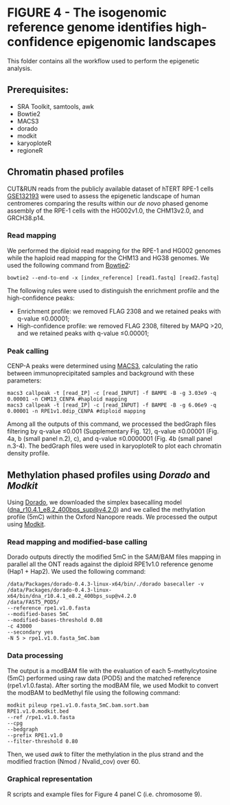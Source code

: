 # FIGURE 4 - The isogenomic reference genome identifies high-confidence epigenomic landscapes
This folder contains all the workflow used to perform the epigenetic analysis.  

## Prerequisites:
- SRA Toolkit, samtools, awk
- Bowtie2
- MACS3
- dorado
- modkit
- karyoploteR
- regioneR
  
## Chromatin phased profiles 
CUT&RUN reads from the publicly available dataset of hTERT RPE-1 cells [GSE132193](https://doi.org/10.15252/embj.2019102924) were used to assess the epigenetic landscape of human centromeres comparing the results within our *de novo* phased genome assembly of the RPE-1 cells with the HG002v1.0, the CHM13v2.0, and GRCH38.p14.

### Read mapping
We performed the diploid read mapping for the RPE-1 and HG002 genomes while the haploid read mapping for the CHM13 and HG38 genomes. We used the following command from [Bowtie2](https://github.com/BenLangmead/bowtie2):

```
bowtie2 --end-to-end -x [index_reference] [read1.fastq] [read2.fastq]
```
The following rules were used to distinguish the enrichment profile and the high-confidence peaks:

- Enrichment profile: we removed FLAG 2308 and we retained peaks with q-value ≤0.00001;
- High-confidence profile: we removed FLAG 2308, filtered by MAPQ >20, and we retained peaks with q-value ≤0.00001;

### Peak calling
CENP-A peaks were determined using [MACS3](https://github.com/macs3-project/MACS), calculating the ratio between immunoprecipitated samples and background with these parameters:

```
macs3 callpeak -t [read_IP] -c [read_INPUT] -f BAMPE -B -g 3.03e9 -q 0.00001 -n CHM13_CENPA #haploid mapping
macs3 callpeak -t [read_IP] -c [read_INPUT] -f BAMPE -B -g 6.06e9 -q 0.00001 -n RPE1v1.0dip_CENPA #diploid mapping
```
Among all the outputs of this command, we processed the bedGraph files filtering by q-value ≤0.001 (Supplementary Fig. 12), q-value ≤0.00001 (Fig. 4a, b (small panel n.2), c), and q-value ≤0.0000001 (Fig. 4b (small panel n.3-4).
The bedGraph files were used in karyoploteR to plot each chromatin density profile.

## Methylation phased profiles using *Dorado* and *Modkit*
Using [Dorado](https://github.com/nanoporetech/dorado), we downloaded the simplex basecalling model (dna_r10.4.1_e8.2_400bps_sup@v4.2.0) and we called the methylation profile (5mC) within the Oxford Nanopore reads. We processed the output using [Modkit](https://github.com/nanoporetech/modkit).

### Read mapping and modified-base calling
Dorado outputs directly the modified 5mC in the SAM/BAM files mapping in parallel all the ONT reads against the diploid RPE1v1.0 reference genome (Hap1 + Hap2). We used the following command:

```
/data/Packages/dorado-0.4.3-linux-x64/bin/./dorado basecaller -v
/data/Packages/dorado-0.4.3-linux-x64/bin/dna_r10.4.1_e8.2_400bps_sup@v4.2.0
/data/FAST5_POD5/
--reference rpe1.v1.0.fasta
--modified-bases 5mC
--modified-bases-threshold 0.08
-c 43000
--secondary yes
-N 5 > rpe1.v1.0.fasta_5mC.bam
```

### Data processing
The output is a modBAM file with the evaluation of each 5-methylcytosine (5mC) performed using raw data (POD5) and the matched reference (rpe1.v1.0.fasta). After sorting the modBAM file, we used Modkit to convert the modBAM to bedMethyl file using the following command: 

```
modkit pileup rpe1.v1.0.fasta_5mC.bam.sort.bam
RPE1.v1.0.modkit.bed
--ref /rpe1.v1.0.fasta
--cpg
--bedgraph
--prefix RPE1.v1.0
--filter-threshold 0.80
```

Then, we used *awk* to filter the methylation in the plus strand and the modified fraction (Nmod / Nvalid_cov) over 60. 

### Graphical representation
R scripts and example files for Figure 4 panel C (i.e. chromosome 9).
